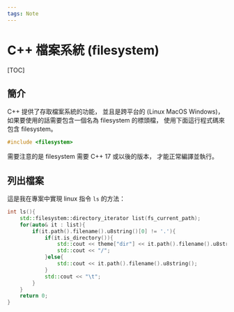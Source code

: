 ```yaml
---
tags: Note
---
```


# C++ 檔案系統 (filesystem)

[TOC]

## 簡介

C++ 提供了存取檔案系統的功能，
並且是跨平台的 (Linux MacOS Windows)，
如果要使用的話需要包含一個名為 filesystem 的標頭檔，
使用下面這行程式碼來包含 filesystem。  

```cpp
#include <filesystem>
```

需要注意的是 filesystem 需要 C++ 17 或以後的版本，
才能正常編譯並執行。  

## 列出檔案

這是我在專案中實現 linux 指令 `ls` 的方法：  

```cpp
int ls(){
    std::filesystem::directory_iterator list(fs_current_path);
    for(auto& it : list){
        if(it.path().filename().u8string()[0] != '.'){
            if(it.is_directory()){
                std::cout << theme["dir"] << it.path().filename().u8string() << reset;
                std::cout << "/";
            }else{
                std::cout << it.path().filename().u8string();
            }
            std::cout << "\t";
        }
    }
    return 0;
}
```


<!-- 未完成 -->